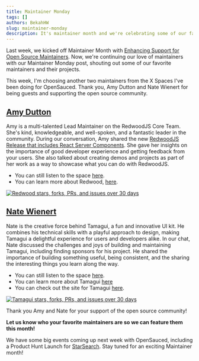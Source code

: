 ```yaml
---
title: Maintainer Monday
tags: []
authors: BekahHW
slug: maintainer-monday
description: It's maintainer month and we're celebrating some of our favorite maintainers! 
---
```


Last week, we kicked off Maintainer Month with [Enhancing Support for Open Source Maintainers](https://opensauced.pizza/blog/enhancing-support-for-open-source-maintainers). Now, we're continuing our love of maintainers with our Maintainer Monday post, shouting out some of our favorite maintainers and their projects.
<!-- truncate -->


This week, I'm choosing another two maintainers from the X Spaces I've been doing for OpenSauced. Thank you, Amy Dutton and Nate Wienert for being guests and supporting the open source community.

## [Amy Dutton](https://oss.fyi/amydutton)

Amy is a multi-talented Lead Maintainer on the RedwoodJS Core Team. She's kind, knowledgeable, and well-spoken, and a fantastic leader in the community. During our conversation, Amy shared the new [RedwoodJS Release that includes React Server Components](https://redwoodjs.com/blog/rsc-now-in-redwoodjs). She gave her insights on the importance of good developer experience and getting feedback from your users. She also talked about creating demos and projects as part of her work as a way to showcase what you can do with RedwoodJS.

- You can still listen to the space [here](https://x.com/saucedopen/status/1772653649551921624?s=46).
- You can learn more about Redwood, [here](https://oss.fyi/zMzSyFm).

[![Redwood stars, forks, PRs, and issues over 30 days](https://dev-to-uploads.s3.amazonaws.com/uploads/articles/rnsaajx3mtavdekhpqj2.png)](https://oss.fyi/zMzSyFm)

## [Nate Wienert](https://oss.fyi/natew)

Nate is the creative force behind Tamagui, a fun and innovative UI kit. He combines his technical skills with a playful approach to design, making Tamagui a delightful experience for users and developers alike. In our chat, Nate discussed the challenges and joys of building and maintaining Tamagui, including finding sponsors for his project. He shared the importance of building something useful, being consistent, and the sharing the interesting things you learn along the way. 

- You can still listen to the space [here](https://twitter.com/i/spaces/1ynJOyvNNykKR).
- You can learn more about Tamagui [here](https://app.opensauced.pizza/s/tamagui/tamagui)
- You can check out the site for Tamagui [here](https://tamagui.dev/).

[![Tamagui stars, forks, PRs, and issues over 30 days](https://dev-to-uploads.s3.amazonaws.com/uploads/articles/805hdb0hi1xoz149ecxm.png)](https://app.opensauced.pizza/s/tamagui/tamagui?range=90)

Thank you Amy and Nate for your support of the open source community!

**Let us know who your favorite maintainers are so we can feature them this month!**

We have some big events coming up next week with OpenSauced, including a Product Hunt Launch for [StarSearch](https://oss.fyi/starsearch-waitlist). Stay tuned for an exciting Maintainer month!

